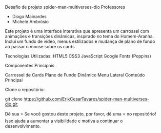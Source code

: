 Desafio de projeto spider-man-multiverses-dio
Professores
- Diogo Mainardes 
- Michele Ambrósio


Este projeto é uma interface interativa que apresenta um carrossel com animações e transições dinâmicas, inspirado no tema do Homem-Aranha. Inclui um fundo de vídeo, menus estilizados e mudança de plano de fundo ao passar o mouse sobre os cards.

Tecnologias Utilizadas:
HTML5
CSS3 
JavaScript 
Google Fonts (Poppins)

Componentes Principais:

Carrossel de Cards
Plano de Fundo Dinâmico
Menu Lateral
Conteúdo Principal


Clone o repositório:

git clone https://github.com/ErikCesarTavares/spider-man-multiverses-dio.git

Dê sua ⭐ Se você gostou deste projeto, por favor, dê uma ⭐ no repositório! Isso ajuda a aumentar a visibilidade e motiva a continuar o desenvolvimento.
